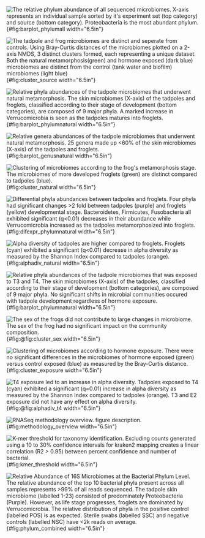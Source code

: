 ![**The relative phylum abundance of all sequenced microbiomes.** X-axis represents an individual sample sorted by it's experiment set (top category) and source (bottom category). Proteobacteria is the most abundant phylum. ](images/barplot_phylumall.png){#fig:barplot_phylumall width="6.5in"}

![**The tadpole and frog microbiomes are distinct and seperate from controls**. Using Bray-Curtis distances of the microbiomes plotted on a 2-axis NMDS, 3 distinct clusters formed, each representing a unique dataset. Both the natural metamorphosis(green) and hormone exposed (dark blue) microbiomes are distinct from the control (tank water and biofilm) microbiomes (light blue)](images/cluster_source.png){#fig:cluster_source width="6.5in"}

![**Relative phyla abundances of the tadpole microbiomes that underwent natural metamorphosis**. The skin microbiomes (X-axis) of the tadpoles and froglets, classified according to their stage of development (bottom categories), are composed of 9 major phyla. A marked increase in Verrucomicrobia is seen as the tadpoles matures into froglets.  ](images/barplot_phylumnatural.png){#fig:barplot_phylumnatural width="6.5in"}

![**Relative genera abundances of the tadpole microbiomes that underwent natural metamorphosis**. 25 genera made up <60% of the skin microbiomes (X-axis) of the tadpoles and froglets.](images/barplot_genusnatural.png){#fig:barplot_genusnatural width="6.5in"}


![**Clustering of microbiomes according to the frog's metamorphosis stage**. The microbiomes of more developed froglets (green) are distinct compared to tadpoles (blue).  ](images/cluster_natural.png){#fig:cluster_natural width="6.5in"}


![**Differential phyla abundances between tadpoles and froglets**. Four phyla had significant changes >2 fold between tadpoles (purple) and froglets (yellow) developmental stage. Bacteroidetes, Firmicutes, Fusobacteria all exhibited significant (q<0.01) decreases in their abundance while Verrucomicrobia increased as the tadpoles metamorphosized into froglets.](images/difexpr_phylumnatural.png){#fig:difexpr_phylumnatural width="6.5in"}

![**Alpha diversity of tadpoles are higher compared to froglets**. Froglets (cyan) exhibited a significant (q<0.01) decrease in alpha diversity as measured by the Shannon Index compared to tadpoles (orange).](images/alphadiv_natural.png){#fig:alphadiv_natural width="6.5in"}

![**Relative phyla abundances of the tadpole microbiomes that was exposed to T3 and T4**. The skin microbiomes (X-axis) of the tadpoles, classified according to their stage of development (bottom categories), are composed of 9 major phyla. No significant shifts in microbial communities occured with tadpole development regardless of hormone exposure.   ](images/barplot_phylumnatural.png){#fig:barplot_phylumnatural width="6.5in"}

![**The sex of the frogs did not contribute to large changes in microbiome**. The sex of the frog had no significant impact on the community composition. ](images/@fig:cluster_sex.png){#fig:@fig:cluster_sex width="6.5in"}

![**Clustering of microbiomes according to hormone exposure**. There were no significant differences in the microbiomes of hormone exposed (green) versus control exposed (blue) as measured by the Bray-Curtis distance.](images/cluster_exposure.png){#fig:cluster_exposure width="6.5in"}

![**T4 exposure led to an increase in alpha diversity**. Tadpoles exposed to T4 (cyan) exhibited a significant (q=0.01) increase in alpha diversity as measured by the Shannon Index compared to tadpoles (orange). T3 and E2 exposure did not have any effect on alpha diversity.](images/@fig:alphadiv_t4.png){#fig:@fig:alphadiv_t4 width="6.5in"}

![**RNASeq methodology overview**. figure description. ](images/method_overview.png){#fig:methodology_overview width="6.5in"}

![**K-mer threshold for taxonomy identification**. Excluding counts generated using a 10 to 30% confidence intervals for kraken2 mapping creates a linear correlation (R2 > 0.95) between percent confidence and number of bacterial.](images/kmer-threshold.png){#fig:kmer_threshold width="6.5in"}

![**Relative Abundance of 16S Microbiomes at the Bacterial Phylum Level**. The relative abundance of the top 10 bacterial phyla present across all samples represents >99% of all reads sequenced. The  tadpole skin microbiome (labelled 1-23) consisted of predominately Proteobacteria (Purple). However, as life stage progresses, froglets are dominated by Verrucomicrobia. The relative distribution of phyla in the positive control (labelled POS) is as expected. Sterile swabs (labelled SSC) and negative controls (labelled NSC) have <2k reads on average. ](images/phylum_label.png){#fig:phylum_combined width="6.5in"}
